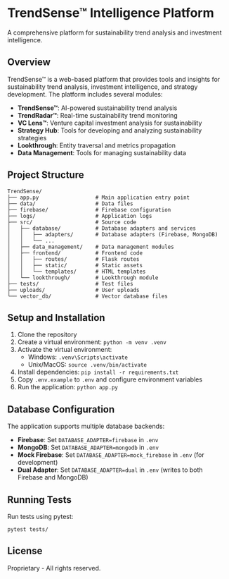 # TrendSense™ Intelligence Platform

A comprehensive platform for sustainability trend analysis and investment intelligence.

## Overview

TrendSense™ is a web-based platform that provides tools and insights for sustainability trend analysis, investment intelligence, and strategy development. The platform includes several modules:

- **TrendSense™**: AI-powered sustainability trend analysis
- **TrendRadar™**: Real-time sustainability trend monitoring
- **VC Lens™**: Venture capital investment analysis for sustainability
- **Strategy Hub**: Tools for developing and analyzing sustainability strategies
- **Lookthrough**: Entity traversal and metrics propagation
- **Data Management**: Tools for managing sustainability data

## Project Structure

```
TrendSense/
├── app.py                  # Main application entry point
├── data/                   # Data files
├── firebase/               # Firebase configuration
├── logs/                   # Application logs
├── src/                    # Source code
│   ├── database/           # Database adapters and services
│   │   ├── adapters/       # Database adapters (Firebase, MongoDB)
│   │   └── ...
│   ├── data_management/    # Data management modules
│   ├── frontend/           # Frontend code
│   │   ├── routes/         # Flask routes
│   │   ├── static/         # Static assets
│   │   └── templates/      # HTML templates
│   └── lookthrough/        # Lookthrough module
├── tests/                  # Test files
├── uploads/                # User uploads
└── vector_db/              # Vector database files
```

## Setup and Installation

1. Clone the repository
2. Create a virtual environment: `python -m venv .venv`
3. Activate the virtual environment:
   - Windows: `.venv\Scripts\activate`
   - Unix/MacOS: `source .venv/bin/activate`
4. Install dependencies: `pip install -r requirements.txt`
5. Copy `.env.example` to `.env` and configure environment variables
6. Run the application: `python app.py`

## Database Configuration

The application supports multiple database backends:

- **Firebase**: Set `DATABASE_ADAPTER=firebase` in `.env`
- **MongoDB**: Set `DATABASE_ADAPTER=mongodb` in `.env`
- **Mock Firebase**: Set `DATABASE_ADAPTER=mock_firebase` in `.env` (for development)
- **Dual Adapter**: Set `DATABASE_ADAPTER=dual` in `.env` (writes to both Firebase and MongoDB)

## Running Tests

Run tests using pytest:

```
pytest tests/
```

## License

Proprietary - All rights reserved.
